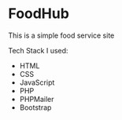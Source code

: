 # FoodHub
This is a simple food service site

Tech Stack I used:
* HTML
* CSS
* JavaScript
* PHP
* PHPMailer
* Bootstrap
